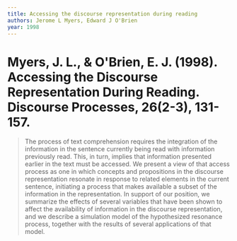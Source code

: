 ```yaml
---
title: Accessing the discourse representation during reading
authors: Jerome L Myers, Edward J O'Brien
year: 1998
---
```


# Myers, J. L., & O'Brien, E. J. (1998). Accessing the Discourse Representation During Reading. Discourse Processes, 26(2-3), 131-157.

> The process of text comprehension requires the integration of the information in the sentence currently being read with information previously read. This, in turn, implies that information presented earlier in the text must be accessed. We present a view of that access process as one in which concepts and propositions in the discourse representation resonate in response to related elements in the current sentence, initiating a process that makes available a subset of the information in the representation. In support of our position, we summarize the effects of several variables that have been shown to affect the availability of information in the discourse representation, and we describe a simulation model of the hypothesized resonance process, together with the results of several applications of that model.

